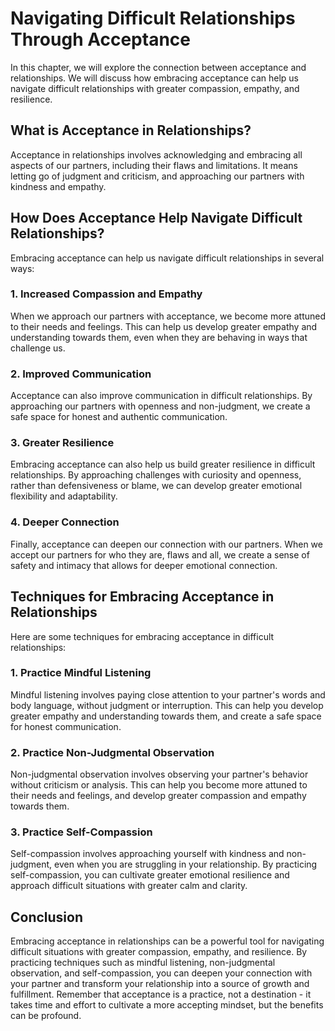 # Navigating Difficult Relationships Through Acceptance

In this chapter, we will explore the connection between acceptance and relationships. We will discuss how embracing acceptance can help us navigate difficult relationships with greater compassion, empathy, and resilience.

What is Acceptance in Relationships?
------------------------------------

Acceptance in relationships involves acknowledging and embracing all aspects of our partners, including their flaws and limitations. It means letting go of judgment and criticism, and approaching our partners with kindness and empathy.

How Does Acceptance Help Navigate Difficult Relationships?
----------------------------------------------------------

Embracing acceptance can help us navigate difficult relationships in several ways:

### 1. Increased Compassion and Empathy

When we approach our partners with acceptance, we become more attuned to their needs and feelings. This can help us develop greater empathy and understanding towards them, even when they are behaving in ways that challenge us.

### 2. Improved Communication

Acceptance can also improve communication in difficult relationships. By approaching our partners with openness and non-judgment, we create a safe space for honest and authentic communication.

### 3. Greater Resilience

Embracing acceptance can also help us build greater resilience in difficult relationships. By approaching challenges with curiosity and openness, rather than defensiveness or blame, we can develop greater emotional flexibility and adaptability.

### 4. Deeper Connection

Finally, acceptance can deepen our connection with our partners. When we accept our partners for who they are, flaws and all, we create a sense of safety and intimacy that allows for deeper emotional connection.

Techniques for Embracing Acceptance in Relationships
----------------------------------------------------

Here are some techniques for embracing acceptance in difficult relationships:

### 1. Practice Mindful Listening

Mindful listening involves paying close attention to your partner's words and body language, without judgment or interruption. This can help you develop greater empathy and understanding towards them, and create a safe space for honest communication.

### 2. Practice Non-Judgmental Observation

Non-judgmental observation involves observing your partner's behavior without criticism or analysis. This can help you become more attuned to their needs and feelings, and develop greater compassion and empathy towards them.

### 3. Practice Self-Compassion

Self-compassion involves approaching yourself with kindness and non-judgment, even when you are struggling in your relationship. By practicing self-compassion, you can cultivate greater emotional resilience and approach difficult situations with greater calm and clarity.

Conclusion
----------

Embracing acceptance in relationships can be a powerful tool for navigating difficult situations with greater compassion, empathy, and resilience. By practicing techniques such as mindful listening, non-judgmental observation, and self-compassion, you can deepen your connection with your partner and transform your relationship into a source of growth and fulfillment. Remember that acceptance is a practice, not a destination - it takes time and effort to cultivate a more accepting mindset, but the benefits can be profound.
